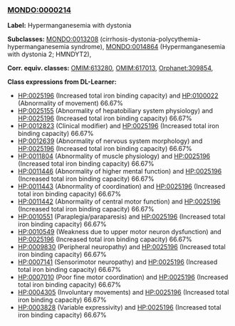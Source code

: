 
### [MONDO:0000214](http://purl.obolibrary.org/obo/MONDO_0000214)
**Label:** Hypermanganesemia with dystonia

**Subclasses:** [MONDO:0013208](http://purl.obolibrary.org/obo/MONDO_0013208) (cirrhosis-dystonia-polycythemia-hypermanganesemia syndrome), [MONDO:0014864](http://purl.obolibrary.org/obo/MONDO_0014864) (Hypermanganesemia with dystonia 2; HMNDYT2), 

**Corr. equiv. classes:** [OMIM:613280](http://purl.obolibrary.org/obo/OMIM_613280), [OMIM:617013](http://purl.obolibrary.org/obo/OMIM_617013), [Orphanet:309854](http://www.orpha.net/ORDO/Orphanet_309854), 

**Class expressions from DL-Learner:**

- [HP:0025196](http://purl.obolibrary.org/obo/HP_0025196) (Increased total iron binding capacity) and [HP:0100022](http://purl.obolibrary.org/obo/HP_0100022) (Abnormality of movement) 66.67%
- [HP:0025155](http://purl.obolibrary.org/obo/HP_0025155) (Abnormality of hepatobiliary system physiology) and [HP:0025196](http://purl.obolibrary.org/obo/HP_0025196) (Increased total iron binding capacity) 66.67%
- [HP:0012823](http://purl.obolibrary.org/obo/HP_0012823) (Clinical modifier) and [HP:0025196](http://purl.obolibrary.org/obo/HP_0025196) (Increased total iron binding capacity) 66.67%
- [HP:0012639](http://purl.obolibrary.org/obo/HP_0012639) (Abnormality of nervous system morphology) and [HP:0025196](http://purl.obolibrary.org/obo/HP_0025196) (Increased total iron binding capacity) 66.67%
- [HP:0011804](http://purl.obolibrary.org/obo/HP_0011804) (Abnormality of muscle physiology) and [HP:0025196](http://purl.obolibrary.org/obo/HP_0025196) (Increased total iron binding capacity) 66.67%
- [HP:0011446](http://purl.obolibrary.org/obo/HP_0011446) (Abnormality of higher mental function) and [HP:0025196](http://purl.obolibrary.org/obo/HP_0025196) (Increased total iron binding capacity) 66.67%
- [HP:0011443](http://purl.obolibrary.org/obo/HP_0011443) (Abnormality of coordination) and [HP:0025196](http://purl.obolibrary.org/obo/HP_0025196) (Increased total iron binding capacity) 66.67%
- [HP:0011442](http://purl.obolibrary.org/obo/HP_0011442) (Abnormality of central motor function) and [HP:0025196](http://purl.obolibrary.org/obo/HP_0025196) (Increased total iron binding capacity) 66.67%
- [HP:0010551](http://purl.obolibrary.org/obo/HP_0010551) (Paraplegia/paraparesis) and [HP:0025196](http://purl.obolibrary.org/obo/HP_0025196) (Increased total iron binding capacity) 66.67%
- [HP:0010549](http://purl.obolibrary.org/obo/HP_0010549) (Weakness due to upper motor neuron dysfunction) and [HP:0025196](http://purl.obolibrary.org/obo/HP_0025196) (Increased total iron binding capacity) 66.67%
- [HP:0009830](http://purl.obolibrary.org/obo/HP_0009830) (Peripheral neuropathy) and [HP:0025196](http://purl.obolibrary.org/obo/HP_0025196) (Increased total iron binding capacity) 66.67%
- [HP:0007141](http://purl.obolibrary.org/obo/HP_0007141) (Sensorimotor neuropathy) and [HP:0025196](http://purl.obolibrary.org/obo/HP_0025196) (Increased total iron binding capacity) 66.67%
- [HP:0007010](http://purl.obolibrary.org/obo/HP_0007010) (Poor fine motor coordination) and [HP:0025196](http://purl.obolibrary.org/obo/HP_0025196) (Increased total iron binding capacity) 66.67%
- [HP:0004305](http://purl.obolibrary.org/obo/HP_0004305) (Involuntary movements) and [HP:0025196](http://purl.obolibrary.org/obo/HP_0025196) (Increased total iron binding capacity) 66.67%
- [HP:0003828](http://purl.obolibrary.org/obo/HP_0003828) (Variable expressivity) and [HP:0025196](http://purl.obolibrary.org/obo/HP_0025196) (Increased total iron binding capacity) 66.67%


